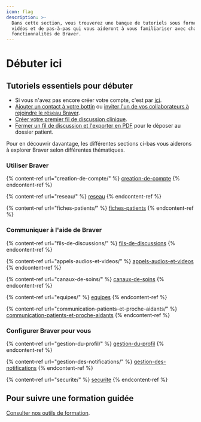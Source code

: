 ```yaml
---
icon: flag
description: >-
  Dans cette section, vous trouverez une banque de tutoriels sous forme de
  vidéos et de pas-à-pas qui vous aideront à vous familiariser avec chacune des
  fonctionnalités de Braver.
---
```


# Débuter ici

## Tutoriels essentiels pour débuter

* Si vous n'avez pas encore créer votre compte, c'est par [ici](creation-de-compte/creation-de-compte-autonome.md).
* [Ajouter un contact à votre bottin](reseau/ajouter-un-contact-a-votre-bottin.md) ou [inviter l'un de vos collaborateurs à rejoindre le réseau Braver](reseau/inviter-un-professionnel-de-la-sante-a-rejoindre-le-reseau-braver.md).
* [Créer votre premier fil de discussion clinique](fils-de-discussions/creer-un-fil-de-discussion-clinique.md).
* [Fermer un fil de discussion et l'exporter en PDF](fils-de-discussions/fermer-et-exporter-en-pdf-un-fil-de-discussion.md) pour le déposer au dossier patient.

Pour en découvrir davantage, les différentes sections ci-bas vous aiderons à explorer Braver selon différentes thématiques.

### Utiliser Braver

{% content-ref url="creation-de-compte/" %}
[creation-de-compte](creation-de-compte/)
{% endcontent-ref %}

{% content-ref url="reseau/" %}
[reseau](reseau/)
{% endcontent-ref %}

{% content-ref url="fiches-patients/" %}
[fiches-patients](fiches-patients/)
{% endcontent-ref %}

### Communiquer à l'aide de Braver

{% content-ref url="fils-de-discussions/" %}
[fils-de-discussions](fils-de-discussions/)
{% endcontent-ref %}

{% content-ref url="appels-audios-et-videos/" %}
[appels-audios-et-videos](appels-audios-et-videos/)
{% endcontent-ref %}

{% content-ref url="canaux-de-soins/" %}
[canaux-de-soins](canaux-de-soins/)
{% endcontent-ref %}

{% content-ref url="equipes/" %}
[equipes](equipes/)
{% endcontent-ref %}

{% content-ref url="communication-patients-et-proche-aidants/" %}
[communication-patients-et-proche-aidants](communication-patients-et-proche-aidants/)
{% endcontent-ref %}

### Configurer Braver pour vous

{% content-ref url="gestion-du-profil/" %}
[gestion-du-profil](gestion-du-profil/)
{% endcontent-ref %}

{% content-ref url="gestion-des-notifications/" %}
[gestion-des-notifications](gestion-des-notifications/)
{% endcontent-ref %}

{% content-ref url="securite/" %}
[securite](securite/)
{% endcontent-ref %}

## Pour suivre une formation guidée

[Consulter nos outils de formation](https://app.gitbook.com/s/mZQ8lm0cUSwr36vZBzik/pour-les-professionnels/readme).



